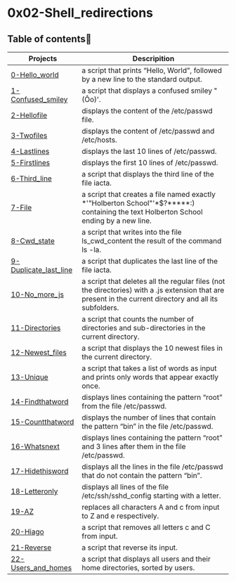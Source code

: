 # 0x02-Shell_redirections

## Table of contents🤣

| Projects | Descripition |
| -------- | ------------ |
|[0-Hello_world](0-hello_world) |  a script that prints “Hello, World”, followed by a new line to the standard output. |
|[1-Confused_smiley](1-confused_smiley) | a script that displays a confused smiley "(Ôo)'. |
|[2-Hellofile](2-hellofile) |  displays the content of the /etc/passwd file. |
|[3-Twofiles](3-twofiles) | displays the content of /etc/passwd and /etc/hosts. |
|[4-Lastlines](4-lastlines) | displays the last 10 lines of /etc/passwd. |
|[5-Firstlines](5-firstlines) | displays the first 10 lines of /etc/passwd. |
|[6-Third_line](6-third_line) | a script that displays the third line of the file iacta. |
|[7-File](7-file) | a script that creates a file named exactly *\'"Holberton School"'\*$?*****:) containing the text Holberton School ending by a new line. |
|[8-Cwd_state](8-cwd_state) | a script that writes into the file ls_cwd_content the result of the command ls -la. |
|[9-Duplicate_last_line](9-duplicate_last_line) |  a script that duplicates the last line of the file iacta. |
|[10-No_more_js](10-no_more_js) |  a script that deletes all the regular files (not the directories) with a .js extension that are present in the current directory and all its subfolders. |
|[11-Directories](11-directories) | a script that counts the number of directories and sub-directories in the current directory. |
|[12-Newest_files](12-newest_files) | a script that displays the 10 newest files in the current directory. |
|[13-Unique](13-unique) | a script that takes a list of words as input and prints only words that appear exactly once. |
|[14-Findthatword](14-findthatword) | displays lines containing the pattern “root” from the file /etc/passwd. |
|[15-Countthatword](15-countthatword) |  displays the number of lines that contain the pattern “bin” in the file /etc/passwd. |
|[16-Whatsnext](16-whatsnext) |  displays lines containing the pattern “root” and 3 lines after them in the file /etc/passwd. |
|[17-Hidethisword](17-hidethisword) | displays all the lines in the file /etc/passwd that do not contain the pattern “bin”. |
|[18-Letteronly](18-letteronly) |  displays all lines of the file /etc/ssh/sshd_config starting with a letter. |
|[19-AZ](19-AZ) | replaces all characters A and c from input to Z and e respectively. |
|[20-Hiago](20-hiago) | a script that removes all letters c and C from input. |
|[21-Reverse](21-reverse) | a script that reverse its input. |
|[22-Users_and_homes](22-users_and_homes) |  a script that displays all users and their home directories, sorted by users. |

